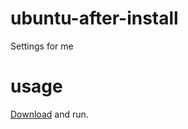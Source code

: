 # ubuntu-after-install
Settings for me

# usage
[Download](https://raw.githubusercontent.com/varlesh/ubuntu-after-install/master/run.sh) and run.
